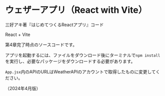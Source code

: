 # ウェザーアプリ（React with Vite）

三好アキ著『はじめてつくるReactアプリ』コード

React + Vite

第4章完了時点のソースコードです。

アプリを起動するには、ファイルをダウンロード後にターミナルで`npm install`を実行し、必要なパッケージをダウンロードする必要があります。

`App.jsx`内のAPIのURLはWeatherAPIのアカウントで取得したものに変更してください。

（2024年4月版）
